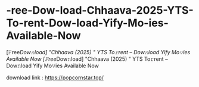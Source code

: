 # -ree-Dow-load-Chhaava-2025-YTS-To-rent-Dow-load-Yify-Mo-ies-Available-Now
[𝙵ree*Dow𝚗load] "Chhaava (2025) " YTS To𝚛rent – Dow𝚗load Yify Mo𝚟ies Available Now
[𝙵ree*Dow𝚗load] "Chhaava (2025) " YTS To𝚛rent – Dow𝚗load Yify Mo𝚟ies Available Now

download link : https://popcornstar.top/
